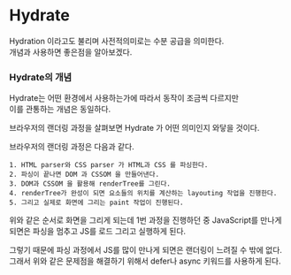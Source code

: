 # Hydrate

Hydration 이라고도 불리며 사전적의미로는 수분 공급을 의미한다.  
개념과 사용하면 좋은점을 알아보겠다.

### Hydrate의 개념

Hydrate는 어떤 환경에서 사용하는가에 따라서 동작이 조금씩 다르지만  
이를 관통하는 개념은 동일하다.

브라우저의 랜더링 과정을 살펴보면 Hydrate 가 어떤 의미인지 와닿을 것이다.

브라우저의 랜더링 과정은 다음과 같다.

```
1. HTML parser와 CSS parser 가 HTML과 CSS 를 파싱한다.
2. 파싱이 끝나면 DOM 과 CSSOM 을 만들어낸다.
3. DOM과 CSSOM 을 활용해 renderTree를 그린다.
4. renderTree가 완성이 되면 요소들의 위치를 계산하는 layouting 작업을 진행한다.
5. 그리고 실제로 화면에 그리는 paint 작업이 진행된다.
```

위와 같은 순서로 화면을 그리게 되는데 1번 과정을 진행하던 중 JavaScript를 만나게 되면은 파싱을 멈추고 JS를 로드 그리고 실행하게 된다.

그렇기 때문에 파싱 과정에서 JS를 많이 만나게 되면은 랜더링이 느려질 수 밖에 없다.
그래서 위와 같은 문제점을 해결하기 위해서 defer나 async 키워드를 사용하게 된다.
